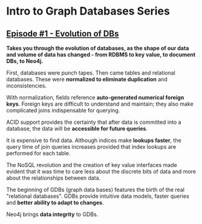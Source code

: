 # Intro to Graph Databases Series

## [Episode #1 - Evolution of DBs](https://www.youtube.com/watch?v=5Tl8WcaqZoc&list=PL9Hl4pk2FsvWM9GWaguRhlCQ-pa-ERd4U&index=2&t=11s)

**Takes you through the evolution of databases, as the shape of our data and volume of data has changed - from RDBMS to key value, to document DBs, to Neo4j.**

First, databases were punch tapes. Then came tables and relational databases. These were **normalized to eliminate duplication** and inconsistencies. 

With normalization, fields reference **auto-generated numerical foreign keys**. Foreign keys are difficult to understand and maintain; they also make complicated joins indispensable for querying.

ACID support provides the certainty that after data is committed into a database, the data will be **accessible for future queries**.

It is expensive to find data. Although indices make **lookups faster**, the query time of join queries increases provided that index lookups are performed for each table. 

The NoSQL revolution and the creation of key value interfaces made evident that it was time to care less about the discrete bits of data and more about the relationships between data.

The beginning of GDBs (graph data bases) features the birth of the real "relational databases". GDBs provide intuitive data models, faster queries and **better ability to adapt to changes**.

Neo4j brings **data integrity** to GDBs. 
